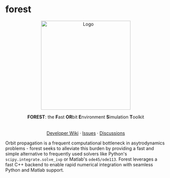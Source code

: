 # forest

<p align="center">
  <a href="https://github.com/bluescarni/heyoka">
    <img src="doc/images/white_logo.png" alt="Logo" width="280">
  </a>
  <p align="center">
    <b>FOREST</b>: the <b>F</b>ast <b>OR</b>bit <b>E</b>nvironment <b>S</b>imulation <b>T</b>oolkit
    <br />
    <!---
    <a href="https://mbd-forest.readthedocs.io/en/latest/"><strong>Explore the docs »</strong></a>
    -->
    <br />
    <br />
    <a href="https://github.com/mbd-astro/forest/wiki">Developer Wiki</a>
    ·
    <a href="https://github.com/mbd-astro/forest/issues">Issues</a>
    ·
    <a href="https://github.com/mbd-astro/forest/discussions">Discussions</a>
  </p>
</p>


Orbit propagation is a frequent computational bottleneck in asytrodynamics problems - forest seeks to alleviate this burden by providing a fast and simple alternative to frequently used solvers like Python's `scipy.integrate.solve_ivp` or Matlab's `ode45/ode113`. Forest leverages a fast C++ backend to enable rapid numerical integration with seamless Python and Matlab support. 